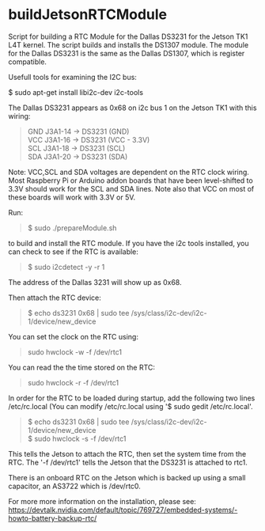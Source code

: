 # buildJetsonRTCModule
Script for building a RTC Module for the Dallas DS3231 for the Jetson TK1 L4T kernel. The script builds and installs the DS1307 module. The module for the Dallas DS3231 is the same as the Dallas DS1307, which is register compatible.

Usefull tools for examining the I2C bus: 

$ sudo apt-get install libi2c-dev i2c-tools

The Dallas DS3231 appears as 0x68 on i2c bus 1 on the Jetson TK1 with this wiring:

<blockquote><p>GND J3A1-14 ->  DS3231 (GND)<br>
VCC J3A1-16 ->  DS3231 (VCC - 3.3V) <br>
SCL J3A1-18 ->  DS3231 (SCL)<br>
SDA J3A1-20 ->  DS3231 (SDA)</p></blockquote>

Note: VCC,SCL and SDA voltages are dependent on the RTC clock wiring. Most Raspberry Pi or Arduino addon boards that have been level-shifted to 3.3V should work for the SCL and SDA lines. Note also that VCC on most of these boards will work with 3.3V or 5V.

Run:
<blockquote>$ sudo ./prepareModule.sh</blockquote>
to build and install the RTC module. If you have the i2c tools installed, you can check to see if the RTC is available:
<blockquote>$ sudo i2cdetect -y -r 1</blockquote>
The address of the Dallas 3231 will show up as 0x68.

Then attach the RTC device:
<blockquote>$ echo ds3231 0x68 | sudo tee /sys/class/i2c-dev/i2c-1/device/new_device</blockquote>
You can set the clock on the RTC using:
<blockquote>sudo hwclock -w -f /dev/rtc1</blockquote>
You can read the the time stored on the RTC:
<blockquote>sudo hwclock -r -f /dev/rtc1</blockquote>
In order for the RTC to be loaded during startup, add the following two lines /etc/rc.local
(You can modify /etc/rc.local using '$ sudo gedit /etc/rc.local'.
<blockquote>$ echo ds3231 0x68 | sudo tee /sys/class/i2c-dev/i2c-1/device/new_device<br>
$ sudo hwclock -s -f /dev/rtc1</blockquote>
This tells the Jetson to attach the RTC, then set the system time from the RTC. The '-f /dev/rtc1' tells the Jetson that the DS3231 is attached to rtc1. 

There is an onboard RTC on the Jetson which is backed up using a small capacitor, an AS3722 which is /dev/rtc0. 

For more more information on the installation, please see: https://devtalk.nvidia.com/default/topic/769727/embedded-systems/-howto-battery-backup-rtc/




